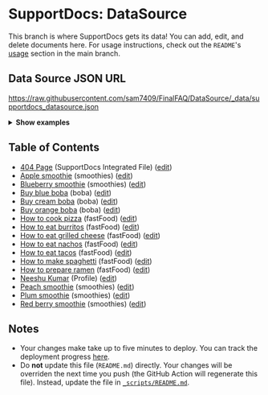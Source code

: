 # SupportDocs: DataSource
This branch is where SupportDocs gets its data! You can add, edit, and delete documents here. For usage instructions, check out the `README`'s [usage](https://github.com/aheze/SupportDocs#using-the-github-repository) section in the main branch.

## Data Source JSON URL
<a href="https://raw.githubusercontent.com/sam7409/FinalFAQ/DataSource/_data/supportdocs_datasource.json">https://raw.githubusercontent.com/sam7409/FinalFAQ/DataSource/_data/supportdocs_datasource.json</a>

<details markdown="1">
<summary><strong>Show examples</strong></summary>

<hr>

### SwiftUI
```swift
struct SwiftUIExampleView_MinimalCode: View {
    let dataSource = URL(string: "https://raw.githubusercontent.com/sam7409/FinalFAQ/DataSource/_data/supportdocs_datasource.json")!
    @State var supportDocsPresented = false
    
    var body: some View {
        Button("Present SupportDocs from SwiftUI!") { supportDocsPresented = true }
        .sheet(isPresented: $supportDocsPresented, content: {
            SupportDocsView(dataSource: dataSource, isPresented: $supportDocsPresented)
        })
    }
}
```

### UIKit
```swift
class UIKitExampleController_MinimalCode: UIViewController {
    /**
    Connect this inside the storyboard.
    
    This is just for demo purposes, so it's not connected yet.
    */
    @IBAction func presentButtonPressed(_ sender: Any) {
        let dataSource = URL(string: "https://raw.githubusercontent.com/sam7409/FinalFAQ/DataSource/_data/supportdocs_datasource.json")!
    
        let supportDocsViewController = SupportDocsViewController(dataSource: dataSource)
        self.present(supportDocsViewController, animated: true, completion: nil)
    }
}
```

<hr>

</details>

## Table of Contents
- [404 Page](https://sam7409.github.io/FinalFAQ/404) (SupportDocs Integrated File) ([edit](https://github.com/sam7409/FinalFAQ/edit/DataSource/FinalFAQ/404.md))
- [Apple smoothie](https://sam7409.github.io/FinalFAQ/Sample-Smoothies/Apple) (smoothies) ([edit](https://github.com/sam7409/FinalFAQ/edit/DataSource/Sample-Smoothies/Apple.md))
- [Blueberry smoothie](https://sam7409.github.io/FinalFAQ/Sample-Smoothies/Blueberry) (smoothies) ([edit](https://github.com/sam7409/FinalFAQ/edit/DataSource/Sample-Smoothies/Blueberry.md))
- [Buy blue boba](https://sam7409.github.io/FinalFAQ/Sample-Boba/BuyBlueBoba) (boba) ([edit](https://github.com/sam7409/FinalFAQ/edit/DataSource/Sample-Boba/BuyBlueBoba.md))
- [Buy cream boba](https://sam7409.github.io/FinalFAQ/Sample-Boba/BuyCreamBoba) (boba) ([edit](https://github.com/sam7409/FinalFAQ/edit/DataSource/Sample-Boba/BuyCreamBoba.md))
- [Buy orange boba](https://sam7409.github.io/FinalFAQ/Sample-Boba/BuyOrangeBoba) (boba) ([edit](https://github.com/sam7409/FinalFAQ/edit/DataSource/Sample-Boba/BuyOrangeBoba.md))
- [How to cook pizza](https://sam7409.github.io/FinalFAQ/Sample-FastFood/HowToCookPizza) (fastFood) ([edit](https://github.com/sam7409/FinalFAQ/edit/DataSource/Sample-FastFood/HowToCookPizza.md))
- [How to eat burritos](https://sam7409.github.io/FinalFAQ/Sample-FastFood/HowToEatBurritos) (fastFood) ([edit](https://github.com/sam7409/FinalFAQ/edit/DataSource/Sample-FastFood/HowToEatBurritos.md))
- [How to eat grilled cheese](https://sam7409.github.io/FinalFAQ/Sample-FastFood/HowToEatGrilledCheese) (fastFood) ([edit](https://github.com/sam7409/FinalFAQ/edit/DataSource/Sample-FastFood/HowToEatGrilledCheese.md))
- [How to eat nachos](https://sam7409.github.io/FinalFAQ/Sample-FastFood/HowToEatNachos) (fastFood) ([edit](https://github.com/sam7409/FinalFAQ/edit/DataSource/Sample-FastFood/HowToEatNachos.md))
- [How to eat tacos](https://sam7409.github.io/FinalFAQ/Sample-FastFood/HowToEatTacos) (fastFood) ([edit](https://github.com/sam7409/FinalFAQ/edit/DataSource/Sample-FastFood/HowToEatTacos.md))
- [How to make spaghetti](https://sam7409.github.io/FinalFAQ/Sample-FastFood/HowToMakeSpaghetti) (fastFood) ([edit](https://github.com/sam7409/FinalFAQ/edit/DataSource/Sample-FastFood/HowToMakeSpaghetti.md))
- [How to prepare ramen](https://sam7409.github.io/FinalFAQ/Sample-FastFood/HowToPrepareRamen) (fastFood) ([edit](https://github.com/sam7409/FinalFAQ/edit/DataSource/Sample-FastFood/HowToPrepareRamen.md))
- [Neeshu Kumar](https://sam7409.github.io/FinalFAQ/Sample-Template/Profile) (Profile) ([edit](https://github.com/sam7409/FinalFAQ/edit/DataSource/Sample-Template/Profile.md))
- [Peach smoothie](https://sam7409.github.io/FinalFAQ/Sample-Smoothies/Peach) (smoothies) ([edit](https://github.com/sam7409/FinalFAQ/edit/DataSource/Sample-Smoothies/Peach.md))
- [Plum smoothie](https://sam7409.github.io/FinalFAQ/Sample-Smoothies/Plum) (smoothies) ([edit](https://github.com/sam7409/FinalFAQ/edit/DataSource/Sample-Smoothies/Plum.md))
- [Red berry smoothie](https://sam7409.github.io/FinalFAQ/Sample-Smoothies/RedBerries) (smoothies) ([edit](https://github.com/sam7409/FinalFAQ/edit/DataSource/Sample-Smoothies/RedBerries.md))


## Notes
- Your changes make take up to five minutes to deploy. You can track the deployment progress [here](https://github.com/sam7409/FinalFAQ/deployments/activity_log?environment=github-pages).
- Do **not** update this file (`README.md`) directly. Your changes will be overriden the next time you push (the GitHub Action will regenerate this file). Instead, update the file in [`_scripts/README.md`](https://github.com/sam7409/FinalFAQ/edit/DataSource/_scripts/README.md). 